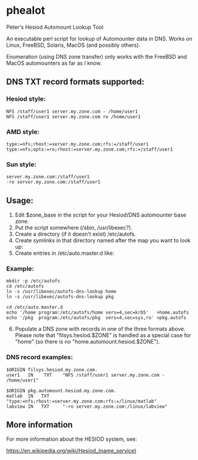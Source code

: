 # phealot

Peter's Hesiod Automount Lookup Tool

An executable perl script for lookup of Automounter data in DNS.
Works on Linux, FreeBSD, Solaris, MacOS (and possibly others).

Enumeration (using DNS zone transfer) only works with the FreeBSD 
and MacOS automounters as far as I know.


## DNS TXT record formats supported:

### Hesiod style:
    NFS /staff/user1 server.my.zone.com - /home/user1
    NFS /staff/user1 server.my.zone.com ro /home/user1

### AMD style:
    type:=nfs;rhost:=server.my.zone.com;rfs:=/staff/user1
    type:=nfs;opts:=ro;rhost:=server.my.zone.com;rfs:=/staff/user1

### Sun style:
    server.my.zone.com:/staff/user1
    -ro server.my.zone.com:/staff/user1


## Usage:

1. Edit $zone_base in the script for your Hesiod/DNS automounter base zone.
2. Put the script somewhere (/sbin, /usr/libexec?).
3. Create a directory (if it doesn't exist) /etc/autofs.
4. Create symlinks in that directory named after the map you want to look up:
5. Create entries in /etc/auto.master.d like:


### Example:

    mkdir -p /etc/autofs
    cd /etc/autofs
    ln -s /usr/libexec/autofs-dns-lookup home
    ln -s /usr/libexec/autofs-dns-lookup pkg
    
    cd /etc/auto.master.d
    echo '/home program:/etc/autofs/home vers=4,sec=krb5'   >home.autofs
    echo '/pkg  program:/etc/autofs/pkg  vers=4,sec=sys,ro' >pkg.autofs

6. Populate a DNS zone with records in one of the three formats above.
Please note that "filsys.hesiod.$ZONE" is handled as a special case for "home" 
(so there is no "home.automount.hesiod.$ZONE").


### DNS record examples:

    $ORIGIN filsys.hesiod.my.zone.com.
    user1   IN    TXT    "NFS /staff/user1 server.my.zone.com - /home/user1"
    
    $ORIGIN pkg.automount.hesiod.my.zone.com.
    matlab  IN   TXT     "type:=nfs;rhost:=server.my.zone.com;rfs:=/linux/matlab"
    labview IN   TXT     "-ro server.my.zone.com:/linux/labview"
    

## More information

For more information about the HESIOD system, see:

  https://en.wikipedia.org/wiki/Hesiod_(name_service)
